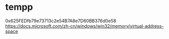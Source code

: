 # tempp
0x625FEDfb79e73713c2e54B7A8e7D60BB376d0e58
https://docs.microsoft.com/zh-cn/windows/win32/memory/virtual-address-space
